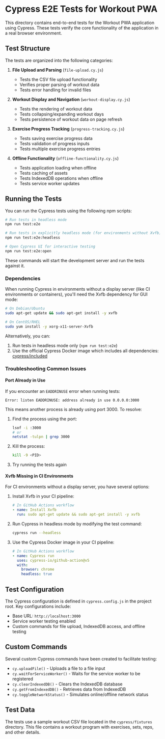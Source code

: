 # Cypress E2E Tests for Workout PWA

This directory contains end-to-end tests for the Workout PWA application using Cypress. These tests verify the core functionality of the application in a real browser environment.

## Test Structure

The tests are organized into the following categories:

1. **File Upload and Parsing** (`file-upload.cy.js`)
   - Tests the CSV file upload functionality
   - Verifies proper parsing of workout data
   - Tests error handling for invalid files

2. **Workout Display and Navigation** (`workout-display.cy.js`)
   - Tests the rendering of workout data
   - Tests collapsing/expanding workout days
   - Tests persistence of workout data on page refresh

3. **Exercise Progress Tracking** (`progress-tracking.cy.js`)
   - Tests saving exercise progress data
   - Tests validation of progress inputs
   - Tests multiple exercise progress entries

4. **Offline Functionality** (`offline-functionality.cy.js`)
   - Tests application loading when offline
   - Tests caching of assets
   - Tests IndexedDB operations when offline
   - Tests service worker updates

## Running the Tests

You can run the Cypress tests using the following npm scripts:

```bash
# Run tests in headless mode
npm run test:e2e

# Run tests in explicitly headless mode (for environments without Xvfb)
npm run test:e2e:headless

# Open Cypress UI for interactive testing
npm run test:e2e:open
```

These commands will start the development server and run the tests against it.

### Dependencies

When running Cypress in environments without a display server (like CI environments or containers), you'll need the Xvfb dependency for GUI mode:

```bash
# On Debian/Ubuntu
sudo apt-get update && sudo apt-get install -y xvfb

# On CentOS/RHEL
sudo yum install -y xorg-x11-server-Xvfb
```

Alternatively, you can:
1. Run tests in headless mode only (`npm run test:e2e`)
2. Use the official Cypress Docker image which includes all dependencies: [cypress/included](https://hub.docker.com/r/cypress/included)

### Troubleshooting Common Issues

#### Port Already in Use

If you encounter an `EADDRINUSE` error when running tests:

```
Error: listen EADDRINUSE: address already in use 0.0.0.0:3000
```

This means another process is already using port 3000. To resolve:

1. Find the process using the port:
   ```bash
   lsof -i :3000
   # or
   netstat -tulpn | grep 3000
   ```

2. Kill the process:
   ```bash
   kill -9 <PID>
   ```

3. Try running the tests again

#### Xvfb Missing in CI Environments

For CI environments without a display server, you have several options:

1. Install Xvfb in your CI pipeline:
   ```yaml
   # In GitHub Actions workflow
   - name: Install Xvfb
     run: sudo apt-get update && sudo apt-get install -y xvfb
   ```

2. Run Cypress in headless mode by modifying the test command:
   ```bash
   cypress run --headless
   ```

3. Use the Cypress Docker image in your CI pipeline:
   ```yaml
   # In GitHub Actions workflow
   - name: Cypress run
     uses: cypress-io/github-action@v5
     with:
       browser: chrome
       headless: true
   ```

## Test Configuration

The Cypress configuration is defined in `cypress.config.js` in the project root. Key configurations include:

- Base URL: `http://localhost:3000`
- Service worker testing enabled
- Custom commands for file upload, IndexedDB access, and offline testing

## Custom Commands

Several custom Cypress commands have been created to facilitate testing:

- `cy.uploadFile()` - Uploads a file to a file input
- `cy.waitForServiceWorker()` - Waits for the service worker to be registered
- `cy.clearIndexedDB()` - Clears the IndexedDB database
- `cy.getFromIndexedDB()` - Retrieves data from IndexedDB
- `cy.toggleNetworkStatus()` - Simulates online/offline network status

## Test Data

The tests use a sample workout CSV file located in the `cypress/fixtures` directory. This file contains a workout program with exercises, sets, reps, and other details.